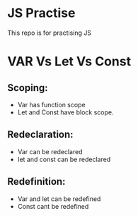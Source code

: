 # JS Practise
 This repo is for practising JS


# VAR Vs Let Vs Const

## Scoping:
  - Var has function scope 
  - Let and Const have block scope.

## Redeclaration:
 - Var can be redeclared 
 - let and const can be redeclared

## Redefinition:
 - Var and let can be redefined
 - Const cant be redefined

